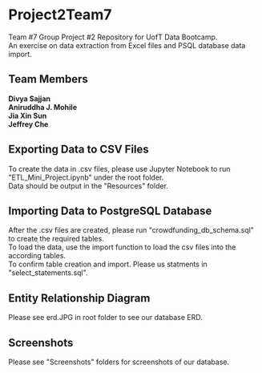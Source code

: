 # Project2Team7
Team #7 Group Project #2 Repository for UofT Data Bootcamp. <br/>
An exercise on data extraction from Excel files and PSQL database data import.

## Team Members
**Divya Sajjan**  
**Aniruddha J. Mohile**  
**Jia Xin Sun**  
**Jeffrey Che**  

## Exporting Data to CSV Files
To create the data in .csv files, please use Jupyter Notebook to run "ETL_Mini_Project.ipynb" under the root folder. <br/>
Data should be output in the "Resources" folder.

## Importing Data to PostgreSQL Database
After the .csv files are created, please run "crowdfunding_db_schema.sql" to create the required tables. <br/>
To load the data, use the import function to load the csv files into the according tables. <br/>
To confirm table creation and import. Please us statments in "select_statements.sql".

## Entity Relationship Diagram
Please see erd.JPG in root folder to see our database ERD.

## Screenshots
Please see "Screenshots" folders for screenshots of our database.